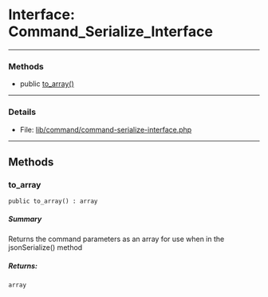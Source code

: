 # Interface: Command_Serialize_Interface

---

### Methods

* public [to_array()](#method_to_array)

---

### Details

* File: [lib/command/command-serialize-interface.php](../../lib/command/command-serialize-interface.php)

---

## Methods

<a id="method_to_array"></a>
### to_array

```
public to_array() : array
```

##### Summary

Returns the command parameters as an array for use when in the jsonSerialize() method

##### Returns:

```
array
```
